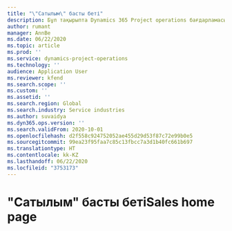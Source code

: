 ```yaml
---
title: "\"Сатылым\" басты беті"
description: Бұл тақырыпта Dynamics 365 Project operations бағдарламасындағы "Сатылым" функционалдығы туралы ақпарат беріледі.
author: rumant
manager: AnnBe
ms.date: 06/22/2020
ms.topic: article
ms.prod: ''
ms.service: dynamics-project-operations
ms.technology: ''
audience: Application User
ms.reviewer: kfend
ms.search.scope: ''
ms.custom: ''
ms.assetid: ''
ms.search.region: Global
ms.search.industry: Service industries
ms.author: suvaidya
ms.dyn365.ops.version: ''
ms.search.validFrom: 2020-10-01
ms.openlocfilehash: d2f558c924752052ae455d29d53f87c72e99b0e5
ms.sourcegitcommit: 99ea23f95faa7c85c13fbcc7a3d1b40fc661b697
ms.translationtype: HT
ms.contentlocale: kk-KZ
ms.lasthandoff: 06/22/2020
ms.locfileid: "3753173"
---
```

# <a name="sales-home-page"></a><span data-ttu-id="a57ef-103">"Сатылым" басты беті</span><span class="sxs-lookup"><span data-stu-id="a57ef-103">Sales home page</span></span>
